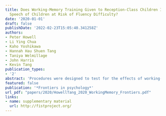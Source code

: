 ```yaml
---
title: Does Working-Memory Training Given to Reception-Class Children Improve the
  Speech of Children at Risk of Fluency Difficulty?
date: '2020-01-01'
draft: false
publishDate: '2022-02-23T15:05:40.341258Z'
authors:
- Peter Howell
- Li Ying Chua
- Kaho Yoshikawa
- Hannah Hau Shuen Tang
- Taniya Welmillage
- John Harris
- Kevin Tang
publication_types:
- '2'
abstract: 'Procedures were designed to test for the effects of working-memory training on children at risk of fluency difficulty that apply to English and to many of the languages spoken by children with English as an Additional Language (EAL) in UK schools. Working-memory training should: (1) improve speech fluency in high-risk children; (2) enhance non-word repetition (NWR) (phonological) skills for all children; (3) not affect word-finding abilities. Children starting general education (N = 232) were screened to identify those at risk of fluency difficulty. Children were selected who were at high-risk (12), or low-risk (27) of fluency difficulty. For the low-risk children 10 received, and 17 did not receive, the working-memory training. All children in the treatment groups received working-memory training over a 2-week period. For the high-risk group, fluency improved and lasted for at least a week after the end of the study. Phonological skills improved in this group and in the low-risk group who received the training and the improvements continued for at least a week. The low-risk group who did not receive working-memory training showed no improvements, and no group improved word-finding ability.'
featured: false
publication: '*Frontiers in psychology*'
url_pdf: "papers/2020/HowellTang_2020_WorkingMemory_Frontiers.pdf"
links:
- name: supplementary material
  url: http://fistproject.org/
---
```


